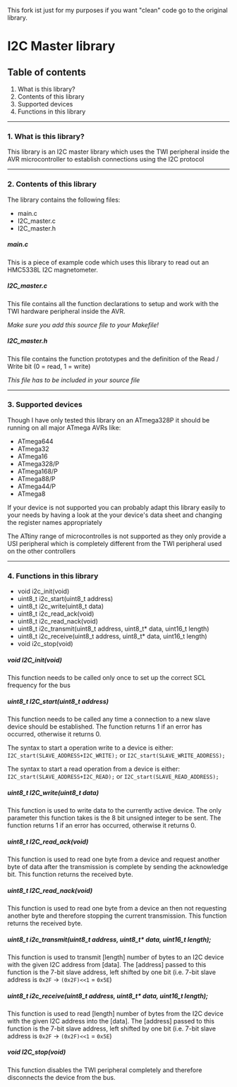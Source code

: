 
This fork ist just for my purposes if you want "clean" code go to the original library.

# I2C Master library

## Table of contents

1. What is this library?
2. Contents of this library
3. Supported devices
4. Functions in this library

------------------------------------------------------------------------------------

### 1. What is this library?
This library is an I2C master library which uses the TWI peripheral inside the
AVR microcontroller to establish connections using the I2C protocol

------------------------------------------------------------------------------------

### 2. Contents of this library

The library contains the following files:

* main.c
* I2C_master.c
* I2C_master.h

##### main.c
This is a piece of example code which uses this library to read out
an HMC5338L I2C magnetometer.

##### I2C_master.c
This file contains all the function declarations to setup and work with the
TWI hardware peripheral inside the AVR.

*Make sure you add this source file to your Makefile!*

##### I2C_master.h
This file contains the function prototypes and the definition of the
Read / Write bit (0 = read, 1 = write)

*This file has to be included in your source file*

------------------------------------------------------------------------------------

### 3. Supported devices
Though I have only tested this library on an ATmega328P it should be running
on all major ATmega AVRs like:

* ATmega644
* ATmega32
* ATmega16
* ATmega328/P
* ATmega168/P
* ATmega88/P
* ATmega44/P
* ATmega8

If your device is not supported you can probably adapt this library easily to your
needs by having a look at the your device's data sheet and changing the register names
appropriately

The ATtiny range of microcontrolles is not supported as they only provide a USI
peripheral which is completely different from the TWI peripheral used on the
other controllers

------------------------------------------------------------------------------------

### 4. Functions in this library

* void i2c_init(void)
* uint8_t i2c_start(uint8_t address)
* uint8_t i2c_write(uint8_t data)
* uint8_t i2c_read_ack(void)
* uint8_t i2c_read_nack(void)
* uint8_t i2c_transmit(uint8_t address, uint8_t* data, uint16_t length)
* uint8_t i2c_receive(uint8_t address, uint8_t* data, uint16_t length)
* void i2c_stop(void)

##### void I2C_init(void)
This function needs to be called only once to set up the correct SCL frequency
for the bus

##### uint8_t I2C_start(uint8_t address)
This function needs to be called any time a connection to a new slave device should
be established. The function returns 1 if an error has occurred, otherwise it returns
0.

The syntax to start a operation write to a device is either:
`I2C_start(SLAVE_ADDRESS+I2C_WRITE);`
or
`I2C_start(SLAVE_WRITE_ADDRESS);`

The syntax to start a read operation from a device is either:
`I2C_start(SLAVE_ADDRESS+I2C_READ);`
or
`I2C_start(SLAVE_READ_ADDRESS);`

##### uint8_t I2C_write(uint8_t data)
This function is used to write data to the currently active device.
The only parameter this function takes is the 8 bit unsigned integer to be sent.
The function returns 1 if an error has occurred, otherwise it returns
0.

##### uint8_t I2C_read_ack(void)
This function is used to read one byte from a device and request another byte of data
after the transmission is complete by sending the acknowledge bit.
This function returns the received byte.

##### uint8_t I2C_read_nack(void)
This function is used to read one byte from a device an then not requesting another
byte and therefore stopping the current transmission.
This function returns the received byte.

##### uint8_t i2c_transmit(uint8_t address, uint8_t* data, uint16_t length);
This function is used to transmit [length] number of bytes to an I2C device with the given
I2C address from [data].
The [address] passed to this function is the 7-bit slave address, left
shifted by one bit (i.e. 7-bit slave address is `0x2F` -> `(0x2F)<<1` = `0x5E`)

##### uint8_t i2c_receive(uint8_t address, uint8_t* data, uint16_t length);
This function is used to read [length] number of bytes from the I2C device with the given
I2C address into the [data].
The [address] passed to this function is the 7-bit slave address, left
shifted by one bit (i.e. 7-bit slave address is `0x2F` -> `(0x2F)<<1` = `0x5E`)

##### void I2C_stop(void)
This function disables the TWI peripheral completely
and therefore disconnects the device from the bus.

